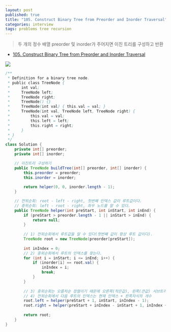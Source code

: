 ```yaml
---
layout: post
published: true
title: "105. Construct Binary Tree from Preorder and Inorder Traversal"
categories: interview
tags: problems tree recursion
---
```


> 두 개의 정수 배열 preorder 및 inorder가 주어지면 이진 트리를 구성하고 반환

- [105. Construct Binary Tree from Preorder and Inorder Traversal](https://leetcode.com/problems/construct-binary-tree-from-preorder-and-inorder-traversal/)

![](https://assets.leetcode.com/uploads/2021/02/19/tree.jpg)

```java
/**
 * Definition for a binary tree node.
 * public class TreeNode {
 *     int val;
 *     TreeNode left;
 *     TreeNode right;
 *     TreeNode() {}
 *     TreeNode(int val) { this.val = val; }
 *     TreeNode(int val, TreeNode left, TreeNode right) {
 *         this.val = val;
 *         this.left = left;
 *         this.right = right;
 *     }
 * }
 */
class Solution {
    private int[] preorder;
    private int[] inorder;

    // 이진트리 구성하기
    public TreeNode buildTree(int[] preorder, int[] inorder) {
        this.preorder = preorder;
        this.inorder = inorder;
        
        return helper(0, 0, inorder.length - 1);
    }

    // 전위순회: root - left - right, 첫번째 인덱스 값이 루트값이다.
    // 중위순회: left - root - right, 좌우 노드를 알 수 있다.
    public TreeNode helper(int preStart, int inStart, int inEnd) {
        if (preStart > preorder.length - 1 || inStart > inEnd) {
            return null;
        }
        
        // 1) 전위순회에서 루트값을 알 수 있다(첫번째 값이 항상 루트 값이다).
        TreeNode root = new TreeNode(preorder[preStart]);
        
        int inIndex = 0; 
        // 2) 중위순회에서 루트의 인덱스를 찾는다. 
        for (int i = inStart; i <= inEnd; i++) {
            if (inorder[i] == root.val) {
                inIndex = i;
                break;
            }
        }
        
        // 3) 중위순회는 오름차순 정렬이기 때문에 오른쪽(작은값), 왼쪽(큰값) 서브트리의 원소들를 알 수 있다.
        // 4) 전위순회에서 다음 루트의 인덱스는 현재 인덱스 + 왼쪽자식의 개수
        root.left = helper(preStart + 1, inStart, inIndex - 1);
        root.right = helper(preStart + inIndex - inStart + 1, inIndex + 1, inEnd);
        
        return root;
    }
}
```